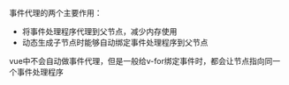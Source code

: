事件代理的两个主要作用：

* 将事件处理程序代理到父节点，减少内存使用
* 动态生成子节点时能够自动绑定事件处理程序到父节点

vue中不会自动做事件代理，但是一般给v-for绑定事件时，都会让节点指向同一个事件处理程序